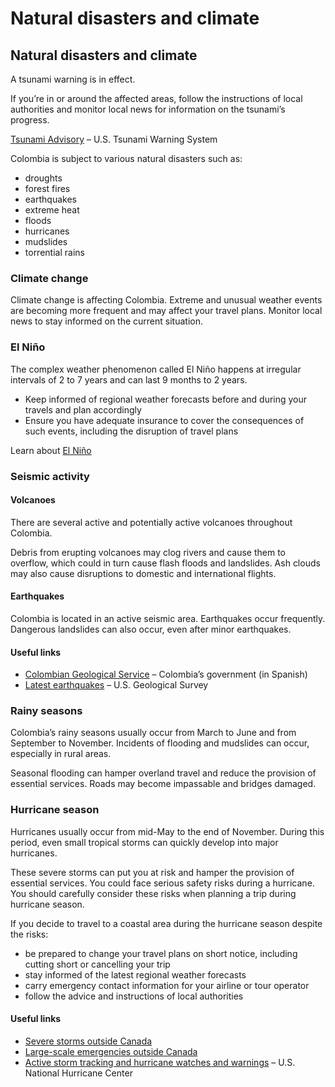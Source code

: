 # Natural disasters and climate

## Natural disasters and climate

A tsunami warning is in effect.

If you’re in or around the affected areas, follow the instructions of local authorities and monitor local news for information on the tsunami’s progress.

[Tsunami Advisory](http://www.tsunami.gov/) – U.S. Tsunami Warning System

Colombia is subject to various natural disasters such as:

* droughts
* forest fires
* earthquakes
* extreme heat
* floods
* hurricanes
* mudslides
* torrential rains

### Climate change

Climate change is affecting Colombia. Extreme and unusual weather events are becoming more frequent and may affect your travel plans. Monitor local news to stay informed on the current situation.

### El Niño

The complex weather phenomenon called El Niño happens at irregular intervals of 2 to 7 years and can last 9 months to 2 years.

* Keep informed of regional weather forecasts before and during your travels and plan accordingly
* Ensure you have adequate insurance to cover the consequences of such events, including the disruption of travel plans

Learn about [El Niño](https://www.canada.ca/en/environment-climate-change/services/weather-general-tools-resources/el-nino.html)

### Seismic activity

#### Volcanoes

There are several active and potentially active volcanoes throughout Colombia.

Debris from erupting volcanoes may clog rivers and cause them to overflow, which could in turn cause flash floods and landslides. Ash clouds may also cause disruptions to domestic and international flights.

#### Earthquakes

Colombia is located in an active seismic area. Earthquakes occur frequently. Dangerous landslides can also occur, even after minor earthquakes.

#### Useful links

* [Colombian Geological Service](http://www2.sgc.gov.co/ "Servicio GeolóGico Colombiano") – Colombia’s government (in Spanish)
* [Latest earthquakes](https://earthquake.usgs.gov/earthquakes/map/) – U.S. Geological Survey

### Rainy seasons

Colombia’s rainy seasons usually occur from March to June and from September to November. Incidents of flooding and mudslides can occur, especially in rural areas.

Seasonal flooding can hamper overland travel and reduce the provision of essential services. Roads may become impassable and bridges damaged.

### Hurricane season

Hurricanes usually occur from mid-May to the end of November. During this period, even small tropical storms can quickly develop into major hurricanes.

These severe storms can put you at risk and hamper the provision of essential services. You could face serious safety risks during a hurricane. You should carefully consider these risks when planning a trip during hurricane season.

If you decide to travel to a coastal area during the hurricane season despite the risks:

* be prepared to change your travel plans on short notice, including cutting short or cancelling your trip
* stay informed of the latest regional weather forecasts
* carry emergency contact information for your airline or tour operator
* follow the advice and instructions of local authorities

#### Useful links

* [Severe storms outside Canada](https://travel.gc.ca/travelling/health-safety/hurricanes-typhoons-cyclones-monsoons )
* [Large-scale emergencies outside Canada](https://travel.gc.ca/assistance/emergency-info/large-scale-emergencies-abroad)
* [Active storm tracking and hurricane watches and warnings](http://www.nhc.noaa.gov/) – U.S. National Hurricane Center